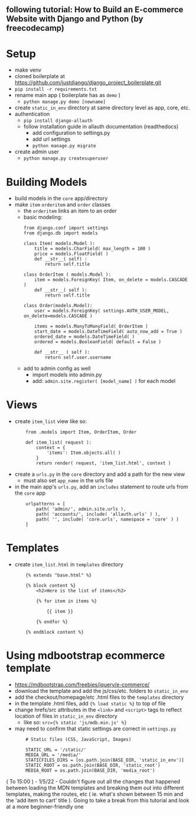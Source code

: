 ## following tutorial: How to Build an E-commerce Website with Django and Python (by freecodecamp)
# Setup
- make venv
- cloned boilerplate at https://github.com/justdjango/django_project_boilerplate.git
- `pip install -r requirements.txt`
- rename main app ( boilerplate has as `demo` )
    - `python manage.py demo [newname]`
- create `static_in_env` directory at same directory level as app, core, etc.
- authentication
    - `pip install django-allauth`
    - follow installation guide in allauth documentation (readthedocs)
        - add configuration to settings.py
        - add url settings
        - `python manage.py migrate`
- create admin user
    - `python manage.py createsuperuser`

# Building Models
 - build models in the `core` app/directory 
 - make `item` `orderitem` and `order` classes
    - the `orderitem` links an item to an order
    - basic modeling:
        ```
        from django.conf import settings
        from django.db import models

        class Item( models.Model ):
            title = models.CharField( max_length = 100 )
            price = models.FloatField( )
            def __str__( self) :
                return self.title

        class OrderItem ( models.Model ):
            item = models.ForeignKey( Item, on_delete = models.CASCADE )
            def __str__( self ):
                return self.title

        class Order(models.Model):
            user = models.ForeignKey( settings.AUTH_USER_MODEL,  on_delete=models.CASCADE )

            items = models.ManyToManyField( OrderItem )
            start_date = models.DateTimeField( auto_now_add = True )
            ordered_date = models.DateTimeField( )
            ordered = models.BooleanField( default = False )
            
            def __str__ ( self ):
                return self.user.username
        ```
    - add to admin config as well
        - import models into admin.py
        - add: `admin.site.register( [model_name] )` for each model

# Views
- create `item_list` view like so:
    ```
        from .models import Item, OrderItem, Order

        def item_list( request ):
            context = {
                'items': Item.objects.all( )
            }
            return render( request, 'item_list.html', context )
    ```
- create a `urls.py` in the `core` directory and add a path for the new view
    - must also set `app_name` in the urls file
- in the main app's `urls.py`, add an `includes` statement to route urls from the `core` app
    ```
        urlpatterns = [
            path( 'admin/', admin.site.urls ),
            path( 'accounts/', include( 'allauth.urls' ) ),
            path( '', include( 'core.urls', namespace = 'core' ) )
        ]
    ```
# Templates
- create `item_list.html` in `templates` directory
    ```
        {% extends "base.html" %}

        {% block content %}
            <h2>Here is the list of items</h2>

            {% for item in items %}

                {{ item }}
                
            {% endfor %}

        {% endblock content %}
    ```

# Using mdbootstrap ecommerce template
- https://mdbootstrap.com/freebies/jquery/e-commerce/
- download the template and add the js/css/etc. folders to `static_in_env` 
- add the checkout/homepage/etc .html files to the `templates` directory
- in the template .html files, add `{% load static %}` to top of file
- change hrefs/src attributes in the `<link>` and `<script>` tags to reflect location of files in `static_in_env` directory
    - like so: `src={% static 'js/mdb.min.js' %}`
- may need to confirm that static settings are correct in `settings.py`
    ```
        # Static files (CSS, JavaScript, Images)

        STATIC_URL = '/static/'
        MEDIA_URL = '/media/'
        STATICFILES_DIRS = [os.path.join(BASE_DIR, 'static_in_env')]
        STATIC_ROOT = os.path.join(BASE_DIR, 'static_root')
        MEDIA_ROOT = os.path.join(BASE_DIR, 'media_root')
    ```

( To 15:00 ) - 1/5/22 - Couldn't figure out all the changes that happened between loading the MDN templates and breaking them out into different templates, making the routes, etc ( ie. what's shown between 15 min and the 'add item to cart' title ). Going to take a break from this tutorial and look at a more beginner-friendly one